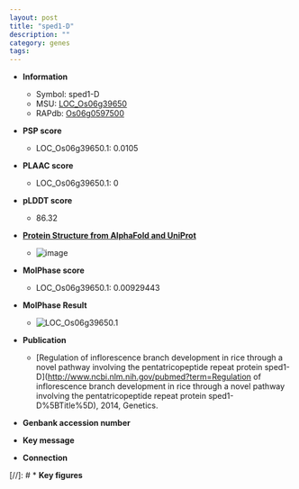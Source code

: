 ```yaml
---
layout: post
title: "sped1-D"
description: ""
category: genes
tags: 
---
```


* **Information**  
    + Symbol: sped1-D  
    + MSU: [LOC_Os06g39650](http://rice.plantbiology.msu.edu/cgi-bin/ORF_infopage.cgi?orf=LOC_Os06g39650)  
    + RAPdb: [Os06g0597500](http://rapdb.dna.affrc.go.jp/viewer/gbrowse_details/irgsp1?name=Os06g0597500)  

* **PSP score**  
    + LOC_Os06g39650.1: 0.0105 

* **PLAAC score**  
    + LOC_Os06g39650.1: 0 

* **pLDDT score**
    + 86.32

* **[Protein Structure from AlphaFold and UniProt](https://www.uniprot.org/uniprotkb/A0A0P0WYC5/entry#structure)**
    + ![image](https://ricepsp.github.io/images/A/AF-A0A0P0WYC5-F1.png)

* **MolPhase score**
    + LOC_Os06g39650.1: 0.00929443

* **MolPhase Result**
    + ![LOC_Os06g39650.1](https://304243504.github.io/Pictures/LOC_Os06g/LOC_Os06g39650.1.png)

* **Publication**  
    + [Regulation of inflorescence branch development in rice through a novel pathway involving the pentatricopeptide repeat protein sped1-D](http://www.ncbi.nlm.nih.gov/pubmed?term=Regulation of inflorescence branch development in rice through a novel pathway involving the pentatricopeptide repeat protein sped1-D%5BTitle%5D), 2014, Genetics.

* **Genbank accession number**  

* **Key message**  

* **Connection**  

[//]: # * **Key figures**  


